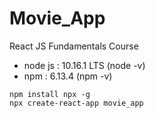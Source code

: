 # Movie_App

React JS Fundamentals Course
- node js : 10.16.1 LTS (node -v)
- npm : 6.13.4 (npm -v)
```
npm install npx -g
npx create-react-app movie_app
```